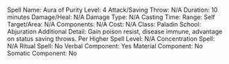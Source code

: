 
Spell Name: Aura of Purity
Level: 4
Attack/Saving Throw: N/A
Duration: 10 minutes
Damage/Heal: N/A
Damage Type: N/A
Casting Time: 
Range: Self
Target/Area: N/A
Components: N/A
Cost: N/A
Class: Paladin
School: Abjuration
Additional Detail: Gain poison resist, disease immune, advantage on status saving throws.
Per Higher Spell Level: N/A
Concentration Spell: N/A
Ritual Spell: No
Verbal Component: Yes
Material Component: No
Somatic Component: No
